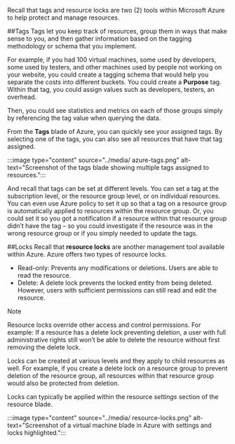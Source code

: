 Recall that tags and resource locks are two (2) tools within Microsoft Azure to help protect and manage resources.

##Tags
Tags let you keep track of resources, group them in ways that make sense to you, and then gather information based on the tagging methodology or schema that you implement.

For example, if you had 100 virtual machines, some used by developers, some used by testers, and other machines used by people not working on your website, you could create a tagging schema that would help you separate the costs into different buckets. You could create a **Purpose** tag. Within that tag, you could assign values such as developers, testers, an overhead.

Then, you could see statistics and metrics on each of those groups simply by referencing the tag value when querying the data.

From the **Tags** blade of Azure, you can quickly see your assigned tags. By selecting one of the tags, you can also see all resources that have that tag assigned.

:::image type="content" source="../media/ azure-tags.png" alt-text="Screenshot of the tags blade showing multiple tags assigned to resources.":::

And recall that tags can be set at different levels. You can set a tag at the subscription level, or the resource group level, or on individual resources. You can even use Azure policy to set it up so that a tag on a resource group is automatically applied to resources within the resource group. Or, you could set it so you got a notification if a resource within that resource group didn’t have the tag – so you could investigate if the resource was in the wrong resource group or if you simply needed to update the tags.

##Locks
Recall that **resource locks** are another management tool available within Azure. Azure offers two types of resource locks.
* Read-only: Prevents any modifications or deletions. Users are able to read the resource.
* Delete: A delete lock prevents the locked entity from being deleted. However, users with sufficient permissions can still read and edit the resource.

>[!NOTE]
>Resource locks override other access and control permissions. For example: If a resource has a delete lock preventing deletion, a user with full administrative rights still won’t be able to delete the resource without first removing the delete lock.

Locks can be created at various levels and they apply to child resources as well. For example, if you create a delete lock on a resource group to prevent deletion of the resource group, all resources within that resource group would also be protected from deletion.

Locks can typically be applied within the resource *settings* section of the resource blade.

:::image type="content" source="../media/ resource-locks.png" alt-text="Screenshot of a virtual machine blade in Azure with settings and locks highlighted.":::